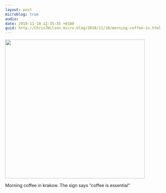 ```yaml
---
layout: post
microblog: true
audio: 
date: 2018-11-10 12:35:35 +0100
guid: http://ChrisJWilson.micro.blog/2018/11/10/morning-coffee-in.html
---
```

<a href="http://chrisjwilson.me/uploads/2018/82616224ff.jpg"><img src="http://chrisjwilson.me/uploads/2018/82616224ff.jpg" width="449" height="600" style="height: auto;" class="sunlit_image" /></a>

Morning coffee in krakow. The sign says “coffee is essential” 

